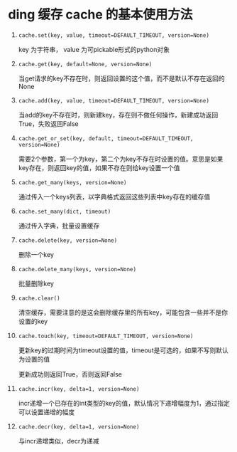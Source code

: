 # ding 缓存 cache 的基本使用方法

 1. ```cache.set(key, value, timeout=DEFAULT_TIMEOUT, version=None)```

    key 为字符串， value 为可pickable形式的python对象

 2. ```cache.get(key, default=None, version=None)```

    当get请求的key不存在时，则返回设置的这个值，而不是默认不存在返回的None

 3. ```cache.add(key, value, timeout=DEFAULT_TIMEOUT, version=None)```

    当add的key不存在时，则新建key，存在则不做任何操作，新建成功返回True，失败返回False

 4. ```cache.get_or_set(key, default, timeout=DEFAULT_TIMEOUT, version=None)```

    需要2个参数，第一个为key，第二个为key不存在时设置的值。意思是如果key存在，则返回key的值，如果不存在则给key设置一个值

 5. ```cache.get_many(keys, version=None)```

    通过传入一个keys列表，以字典格式返回这些列表中key存在的缓存值

 6. ```cache.set_many(dict, timeout)```

    通过传入字典，批量设置缓存

 7. ```cache.delete(key, version=None)```

    删除一个key

 8. ```cache.delete_many(keys, version=None)```

    批量删除key

 9. ```cache.clear()```

    清空缓存，需要注意的是这会删除缓存里的所有key，可能包含一些并不是你设置的key

 10. ```cache.touch(key, timeout=DEFAULT_TIMEOUT, version=None)```

     更新key的过期时间为timeout设置的值，timeout是可选的，如果不写则默认为设置的值

     更新成功则返回True，否则返回False

 11. ```cache.incr(key, delta=1, version=None)```

     incr递增一个已存在的int类型的key的值，默认情况下递增幅度为1，通过指定可以设置递增的幅度

 12. ```cache.decr(key, delta=1, version=None)```

     与incr递增类似，decr为递减

     